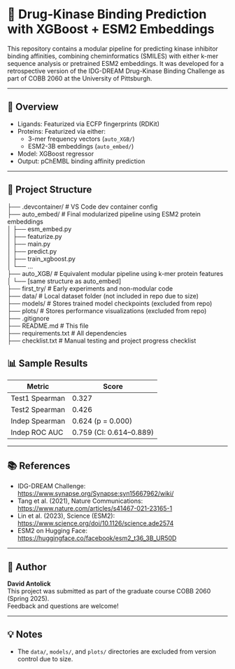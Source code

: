 # 🧬 Drug-Kinase Binding Prediction with XGBoost + ESM2 Embeddings

This repository contains a modular pipeline for predicting kinase inhibitor binding affinities, combining cheminformatics (SMILES) with either k-mer sequence analysis or pretrained ESM2 embeddings. It was developed for a retrospective version of the IDG-DREAM Drug-Kinase Binding Challenge as part of COBB 2060 at the University of Pittsburgh.

---

## 🚀 Overview

- Ligands: Featurized via ECFP fingerprints (RDKit)
- Proteins: Featurized via either:
  - 3-mer frequency vectors (`auto_XGB/`)
  - ESM2-3B embeddings (`auto_embed/`)
- Model: XGBoost regressor
- Output: pChEMBL binding affinity prediction

---

## 📁 Project Structure

├── .devcontainer/         # VS Code dev container config  
├── auto_embed/            # Final modularized pipeline using ESM2 protein embeddings  
│   ├── esm_embed.py  
│   ├── featurize.py  
│   ├── main.py  
│   ├── predict.py  
│   ├── train_xgboost.py  
│   └── ...  
├── auto_XGB/              # Equivalent modular pipeline using k-mer protein features  
│   └── [same structure as auto_embed]  
├── first_try/             # Early experiments and non-modular code  
├── data/                  # Local dataset folder (not included in repo due to size)  
├── models/                # Stores trained model checkpoints (excluded from repo)  
├── plots/                 # Stores performance visualizations (excluded from repo)  
├── .gitignore  
├── README.md              # This file  
├── requirements.txt       # All dependencies  
├── checklist.txt          # Manual testing and project progress checklist


## 📊 Sample Results

| Metric           | Score                  |
|------------------|------------------------|
| Test1 Spearman   | 0.327                  |
| Test2 Spearman   | 0.426                  |
| Indep Spearman   | 0.624 (p = 0.000)      |
| Indep ROC AUC    | 0.759 (CI: 0.614–0.889) |

---

## 📚 References

- IDG-DREAM Challenge: https://www.synapse.org/Synapse:syn15667962/wiki/
- Tang et al. (2021), Nature Communications: https://www.nature.com/articles/s41467-021-23165-1
- Lin et al. (2023), Science (ESM2): https://www.science.org/doi/10.1126/science.ade2574
- ESM2 on Hugging Face: https://huggingface.co/facebook/esm2_t36_3B_UR50D

---

## 🙋 Author

**David Antolick**  
This project was submitted as part of the graduate course COBB 2060 (Spring 2025).  
Feedback and questions are welcome!

---

## 💡 Notes

- The `data/`, `models/`, and `plots/` directories are excluded from version control due to size.
